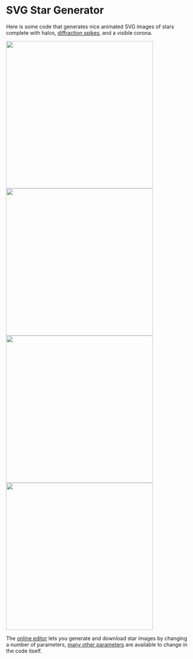 # SVG Star Generator
Here is some code that generates nice animated SVG images of stars complete
with halos, <a href="https://en.wikipedia.org/wiki/Diffraction_spike">diffraction spikes</a>, and a visible corona.

<img width="400" src="https://codebox.net/assets/images/svg-stars/1.svg">
<img width="400" src="https://codebox.net/assets/images/svg-stars/2.svg">
<img width="400" src="https://codebox.net/assets/images/svg-stars/4.svg">
<img width="400" src="https://codebox.net/assets/images/svg-stars/7.svg">

The <a href="https://codebox.net/pages/svg-stars">online editor</a> lets you generate and download star images by changing a number of parameters, <a href="https://github.com/codebox/svg-stars/blob/main/stars.js#L157">many other parameters</a>
are available to change in the code itself.
